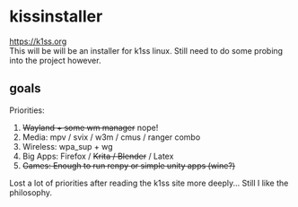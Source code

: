 # kissinstaller
https://k1ss.org  
This will be will be an installer for k1ss linux. Still need to do some probing into the project however.

## goals
Priorities:
1. ~~Wayland + some wm manager~~ nope!
2. Media: mpv / svix / w3m / cmus / ranger combo
3. Wireless: wpa_sup + wg
4. Big Apps: Firefox / ~~Krita / Blender~~ / Latex
5. ~~Games: Enough to run renpy or simple unity apps (wine?)~~

Lost a lot of priorities after reading the k1ss site more deeply... Still I like the philosophy.
